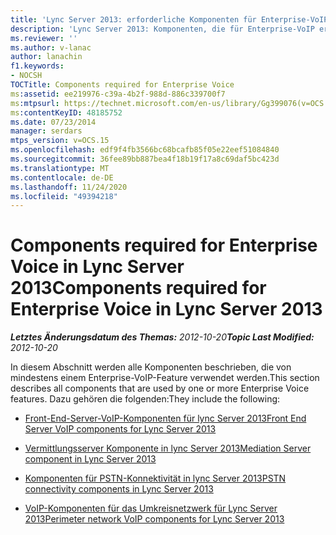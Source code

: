 ```yaml
---
title: 'Lync Server 2013: erforderliche Komponenten für Enterprise-VoIP'
description: 'Lync Server 2013: Komponenten, die für Enterprise-VoIP erforderlich sind.'
ms.reviewer: ''
ms.author: v-lanac
author: lanachin
f1.keywords:
- NOCSH
TOCTitle: Components required for Enterprise Voice
ms:assetid: ee219976-c39a-4b2f-988d-886c339700f7
ms:mtpsurl: https://technet.microsoft.com/en-us/library/Gg399076(v=OCS.15)
ms:contentKeyID: 48185752
ms.date: 07/23/2014
manager: serdars
mtps_version: v=OCS.15
ms.openlocfilehash: edf9f4fb3566bc68bcafb85f05e22eef51084840
ms.sourcegitcommit: 36fee89bb887bea4f18b19f17a8c69daf5bc423d
ms.translationtype: MT
ms.contentlocale: de-DE
ms.lasthandoff: 11/24/2020
ms.locfileid: "49394218"
---
```

# <a name="components-required-for-enterprise-voice-in-lync-server-2013"></a><span data-ttu-id="99ac5-103">Components required for Enterprise Voice in Lync Server 2013</span><span class="sxs-lookup"><span data-stu-id="99ac5-103">Components required for Enterprise Voice in Lync Server 2013</span></span>

<div data-xmlns="http://www.w3.org/1999/xhtml">

<div class="topic" data-xmlns="http://www.w3.org/1999/xhtml" data-msxsl="urn:schemas-microsoft-com:xslt" data-cs="https://msdn.microsoft.com/">

<div data-asp="https://msdn2.microsoft.com/asp">



</div>

<div id="mainSection">

<div id="mainBody"><span data-ttu-id="99ac5-104">

<span> </span></span><span class="sxs-lookup"><span data-stu-id="99ac5-104">

<span> </span></span></span>

<span data-ttu-id="99ac5-105">_**Letztes Änderungsdatum des Themas:** 2012-10-20_</span><span class="sxs-lookup"><span data-stu-id="99ac5-105">_**Topic Last Modified:** 2012-10-20_</span></span>

<span data-ttu-id="99ac5-106">In diesem Abschnitt werden alle Komponenten beschrieben, die von mindestens einem Enterprise-VoIP-Feature verwendet werden.</span><span class="sxs-lookup"><span data-stu-id="99ac5-106">This section describes all components that are used by one or more Enterprise Voice features.</span></span> <span data-ttu-id="99ac5-107">Dazu gehören die folgenden:</span><span class="sxs-lookup"><span data-stu-id="99ac5-107">They include the following:</span></span>

  - [<span data-ttu-id="99ac5-108">Front-End-Server-VoIP-Komponenten für lync Server 2013</span><span class="sxs-lookup"><span data-stu-id="99ac5-108">Front End Server VoIP components for Lync Server 2013</span></span>](lync-server-2013-front-end-server-voip-components.md)

  - [<span data-ttu-id="99ac5-109">Vermittlungsserver Komponente in lync Server 2013</span><span class="sxs-lookup"><span data-stu-id="99ac5-109">Mediation Server component in Lync Server 2013</span></span>](lync-server-2013-mediation-server-component.md)

  - [<span data-ttu-id="99ac5-110">Komponenten für PSTN-Konnektivität in lync Server 2013</span><span class="sxs-lookup"><span data-stu-id="99ac5-110">PSTN connectivity components in Lync Server 2013</span></span>](lync-server-2013-pstn-connectivity-components.md)

  - [<span data-ttu-id="99ac5-111">VoIP-Komponenten für das Umkreisnetzwerk für Lync Server 2013</span><span class="sxs-lookup"><span data-stu-id="99ac5-111">Perimeter network VoIP components for Lync Server 2013</span></span>](lync-server-2013-perimeter-network-voip-components.md)

<span data-ttu-id="99ac5-112"></div>

<span> </span>

</div>

</div>

</span><span class="sxs-lookup"><span data-stu-id="99ac5-112"></div>

<span> </span>

</div>

</div>

</span></span></div>

